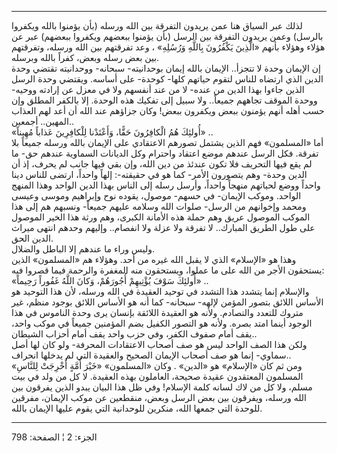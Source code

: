 ------------------------------------------------------------------------

لذلك عبر السياق هنا عمن يريدون التفرقة بين الله ورسله (بأن يؤمنوا بالله
ويكفروا بالرسل) وعمن يريدون التفرقة بين الرسل (بأن يؤمنوا ببعضهم ويكفروا
ببعضهم) عبر عن هؤلاء وهؤلاء بأنهم «الَّذِينَ يَكْفُرُونَ بِاللَّهِ وَرُسُلِهِ» ، وعد
تفرقتهم بين الله ورسله، وتفرقتهم بين بعض رسله وبعض، كفراً بالله وبرسله.  
إن الإيمان وحدة لا تتجزأ.. الإيمان بالله إيمان بوحدانيته- سبحانه-
ووحدانيته تقتضي وحدة الدين الذي ارتضاه للناس لتقوم حياتهم كلها- كوحدة-
على أساسه. ويقتضي وحدة الرسل الذين جاءوا بهذا الدين من عنده- لا من عند
أنفسهم ولا في معزل عن إرادته ووحيه- ووحدة الموقف تجاههم جميعاً.. ولا سبيل
إلى تفكيك هذه الوحدة. إلا بالكفر المطلق وإن حسب أهله أنهم يؤمنون ببعض
ويكفرون ببعض! وكان جزاؤهم عند الله أن أعد لهم العذاب المهين.. أجمعين..  
«أُولئِكَ هُمُ الْكافِرُونَ حَقًّا، وَأَعْتَدْنا لِلْكافِرِينَ عَذاباً مُهِيناً» ..  
أما «المسلمون» فهم الذين يشتمل تصورهم الاعتقادي على الإيمان بالله ورسله
جميعاً بلا تفرقة. فكل الرسل عندهم موضع اعتقاد واحترام وكل الديانات
السماوية عندهم حق- ما لم يقع فيها التحريف فلا تكون عندئذ من دين الله،
وإن بقي فيها جانب لم يحرف، إذ أن الدين وحدة- وهم يتصورون الأمر- كما هو
في حقيقته-: إلهاً واحداً، ارتضى للناس دينا واحداً ووضع لحياتهم منهجاً واحداً،
وأرسل رسله إلى الناس بهذا الدين الواحد وهذا المنهج الواحد. وموكب
الإيمان- في حسهم- موصول، يقوده نوح وإبراهيم وموسى وعيسى ومحمد وإخوانهم
من الرسل- صلوات الله وسلامه عليهم جميعاً- ونسبهم هم إلى هذا الموكب
الموصول عريق وهم حملة هذه الأمانة الكبرى، وهم ورثة هذا الخير الموصول على
طول الطريق المبارك.. لا تفرقة ولا عزلة ولا انفصام.. وإليهم وحدهم انتهى
ميراث الدين الحق.  
وليس وراء ما عندهم إلا الباطل والضلال.  
وهذا هو «الإسلام» الذي لا يقبل الله غيره من أحد. وهؤلاء هم «المسلمون»
الذين يستحقون الأجر من الله على ما عملوا، ويستحقون منه المغفرة والرحمة
فيما قصروا فيه:  
«أُولئِكَ سَوْفَ يُؤْتِيهِمْ أُجُورَهُمْ، وَكانَ اللَّهُ غَفُوراً رَحِيماً» ..  
والإسلام إنما يتشدد هذا التشدد في توحيد العقيدة في الله ورسله، لأن هذا
التوحيد هو الأساس اللائق بتصور المؤمن لإلهه- سبحانه- كما أنه هو الأساس
اللائق بوجود منظم، غير متروك للتعدد والتصادم. ولأنه هو العقيدة اللائقة
بإنسان يرى وحدة الناموس في هذا الوجود أينما امتد بصره. ولأنه هو التصور
الكفيل بضم المؤمنين جميعاً في موكب واحد، يقف أمام صفوف الكفر، وفي حزب
واحد يقف أمام أحزاب الشيطان..  
ولكن هذا الصف الواحد ليس هو صف أصحاب الاعتقادات المحرفة- ولو كان لها أصل
سماوي- إنما هو صف أصحاب الإيمان الصحيح والعقيدة التي لم يدخلها
انحراف..  
ومن ثم كان «الإسلام» هو «الدين» . وكان «المسلمون» «خَيْرَ أُمَّةٍ أُخْرِجَتْ لِلنَّاسِ»
المسلمون المعتقدون عقيدة صحيحة، العاملون بهذه العقيدة. لا كل من ولد في
بيت مسلم، ولا كل من لاك لسانه كلمة الإسلام! وفي ظل هذا البيان يبدو الذين
يفرقون بين الله ورسله، ويفرقون بين بعض الرسل وبعض، منقطعين عن موكب
الإيمان، مفرقين للوحدة التي جمعها الله، منكرين للوحدانية التي يقوم عليها
الإيمان بالله.

------------------------------------------------------------------------

الجزء: 2 ¦ الصفحة: 798
